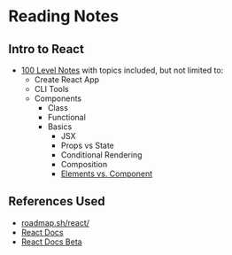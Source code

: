 # Reading Notes

## Intro to React

- [100 Level Notes](100-react.md) with topics included, but not limited to:
  - Create React App
  - CLI Tools
  - Components
    - Class
    - Functional
    - Basics
      - JSX
      - Props vs State
      - Conditional Rendering
      - Composition
      - [Elements vs. Component](reactElementvsComp.md)

## References Used

- [roadmap.sh/react/](https://roadmap.sh/react/)
- [React Docs](https://reactjs.org/docs/)
- [React Docs Beta](https://beta.reactjs.org/learn/)
